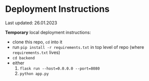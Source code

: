 # Deployment Instructions
Last updated: 26.01.2023

**Temporary** local deployment instructions: 
- clone this repo, `cd` into it
- run `pip install -r requirements.txt` in top level of repo (where `requirements.txt` lives)
- `cd backend`
- either 
  1. `flask run --host=0.0.0.0 --port=8080`
  2. `python app.py`
